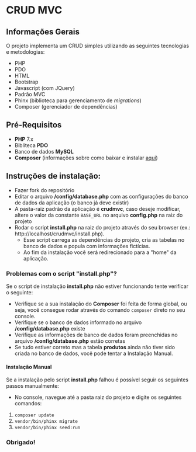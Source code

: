 ﻿
# CRUD MVC
## Informações Gerais
O projeto implementa um CRUD simples utilizando as seguintes tecnologias e metodologias:

 - PHP
 - PDO
 - HTML
 - Bootstrap
 - Javascript (com JQuery)
 - Padrão MVC
 - Phinx (biblioteca para gerenciamento de  *migrations*)
 - Composer (gerenciador de dependências)
 
## Pré-Requisitos
- **PHP** 7.x
- Bibliteca **PDO**
- Banco de dados **MySQL**
- **Composer** (informações sobre como baixar e instalar [aqui](https://getcomposer.org/))

## Instruções de instalação:
 - Fazer fork do repositório
 - Editar o arquivo **/config/database.php** com as configurações do banco de dados da aplicação (o banco já deve existir)
 - A pasta-raiz padrão da aplicação é **crudmvc**, caso  deseje modificar, altere o valor da constante `BASE_URL` no arquivo **config.php** na raiz do projeto
 - Rodar o script **install.php** na raiz do projeto através do seu browser (ex.: http://localhost/crudmvc/install.php).
	 - Esse script carrega as dependências do projeto, cria as tabelas no banco de dados e popula com informações fictícias.
	 - Ao fim da instalação você será redirecionado para a "home" da aplicação.

### Problemas com o script "install.php"?

Se o script de instalação **install.php** não estiver funcionando tente verificar o seguinte:

 - Verifique se a sua instalação do **Composer** foi feita de forma global, ou seja, você consegue rodar através do comando `composer` direto no seu console.
 - Verifique se o banco de dados informado no arquivo **/config/database.php** existe
 - Verifique as informações de banco de dados foram preenchidas no arquivo **/config/database.php** estão corretas
 - Se tudo estiver correto mas a tabela **produtos** ainda não tiver sido criada no banco de dados, você pode tentar a Instalação Manual.
 
 #### Instalação Manual
 
 Se a instalação pelo script **install.php** falhou é possível seguir os seguintes passos manualmente:
 - No console, navegue até a pasta raiz do projeto e digite os seguintes comandos:
 1. `composer update`
 2. `vendor/bin/phinx migrate`
 3. `vendor/bin/phinx seed:run`
 

### Obrigado!


